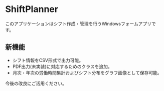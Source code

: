 # ShiftPlanner

このアプリケーションはシフト作成・管理を行うWindowsフォームアプリです。

## 新機能
- シフト情報をCSV形式で出力可能。
- PDF出力(未実装)に対応するためのクラスを追加。
- 月次・年次の労働時間集計およびシフト分布をグラフ画像として保存可能。

今後の改良にご活用ください。
